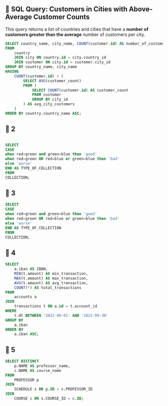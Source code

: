 ## 📌 SQL Query: Customers in Cities with Above-Average Customer Counts

This query returns a list of countries and cities that have a **number of customers greater than the average** number of customers per city.

```sql
SELECT country_name, city_name, COUNT(customer.id) AS number_of_customer
FROM 
    country 
    JOIN city ON country.id = city.country_id
    JOIN customer ON city.id = customer.city_id
GROUP BY country_name, city_name
HAVING 
    COUNT(customer.id) > (
        SELECT AVG(customer_count)
        FROM (
            SELECT COUNT(customer.id) AS customer_count 
            FROM customer  
            GROUP BY city_id
        ) AS avg_city_customers
    )
ORDER BY country.country_name ASC;
```
## 📌 2
```sql

SELECT 
CASE
when red=green and green=blue then 'good'
when red=green OR red=blue or green=blue then 'bad'
else 'worse'
END AS TYPE_OF_COLLECTION
FROM
COLLECTION;

```
## 📌 3
```sql
SELECT 
CASE
when red=green and green=blue then 'good'
when red=green OR red=blue or green=blue then 'bad'
else 'worse'
END AS TYPE_OF_COLLECTION
FROM
COLLECTION;

```
## 📌 4
```sql
SELECT 
    a.iban AS IBAN,
    MIN(t.amount) AS min_transaction,
    MAX(t.amount) AS max_transaction,
    AVG(t.amount) AS avg_transaction,
    COUNT(*) AS total_transactions
FROM 
    accounts a
JOIN 
    transactions t ON a.id = t.account_id
WHERE 
    t.dt BETWEEN '2022-09-01' AND '2022-09-30'
GROUP BY 
    a.iban
ORDER BY 
    a.iban ASC;

```
## 📌 5
```sql
SELECT DISTINCT 
    p.NAME AS professor_name,
    c.NAME AS course_name
FROM 
    PROFESSOR p
JOIN 
    SCHEDULE s ON p.ID = s.PROFESSOR_ID
JOIN 
    COURSE c ON s.COURSE_ID = c.ID;
```


